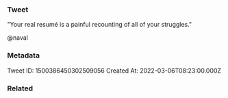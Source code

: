 ### Tweet
"Your real resumé is a painful recounting of all of your struggles."

@naval

### Metadata
Tweet ID: 1500386450302509056
Created At: 2022-03-06T08:23:00.000Z

### Related

